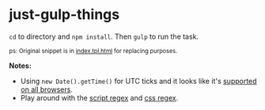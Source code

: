 # just-gulp-things

`cd` to directory and `npm install`. Then `gulp` to run the task.

<sup>ps: Original snippet is in [index.tpl.html](index.tpl.html) for replacing purposes.</sup>



**Notes:**

* Using `new Date().getTime()` for UTC ticks and it looks like it's [supported on all browsers](https://developer.mozilla.org/en-US/docs/Web/JavaScript/Reference/Global_Objects/Date/getTime).
* Play around with the [script regex](http://regexr.com/3di89) and [css regex](http://regexr.com/3di8c).
